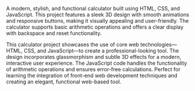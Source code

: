 A modern, stylish, and functional calculator built using HTML, CSS, and JavaScript. This project features a sleek 3D design with smooth animations and responsive buttons, making it visually appealing and user-friendly. The calculator supports basic arithmetic operations and offers a clear display with backspace and reset functionality.

This calculator project showcases the use of core web technologies—HTML, CSS, and JavaScript—to create a professional-looking tool. The design incorporates glassmorphism and subtle 3D effects for a modern, interactive user experience. The JavaScript code handles the functionality of arithmetic operations and ensures error-free calculations. Perfect for learning the integration of front-end web development techniques and creating an elegant, functional web-based tool.
